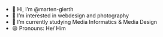 - 👋 Hi, I’m @marten-gierth
- 👀 I’m interested in webdesign and photography
- 🌱 I’m currently studying Media Informatics & Media Design
- 😄 Pronouns: He/ Him

<!---
marten-gierth/marten-gierth is a ✨ special ✨ repository because its `README.md` (this file) appears on your GitHub profile.
You can click the Preview link to take a look at your changes.
--->
